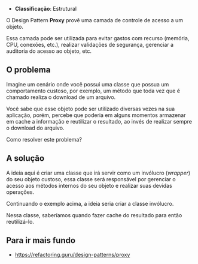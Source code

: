 - **Classificação**: Estrutural

O Design Pattern **Proxy** provê uma camada de controle de acesso a um objeto. 

Essa camada pode ser utilizada para evitar gastos com recurso (memória, CPU, conexões, etc.), realizar validações de segurança, gerenciar a auditoria do acesso ao objeto, etc.

## O problema

Imagine um cenário onde você possui uma classe que possua um comportamento custoso, por exemplo, um método que toda vez que é chamado realiza o download de um arquivo. 

Você sabe que esse objeto pode ser utilizado diversas vezes na sua aplicação, porém, percebe que poderia em alguns momentos armazenar em cache a informação e reutilizar o resultado, ao invés de realizar sempre o download do arquivo.

Como resolver este problema?

## A solução

A ideia aqui é criar uma classe que irá servir como um invólucro (*wrapper*) do seu objeto custoso, essa classe será responsável por gerenciar o acesso aos métodos internos do seu objeto e realizar suas devidas operações.

Continuando o exemplo acima, a ideia seria criar a classe invólucro. 

Nessa classe, saberíamos quando fazer cache do resultado para então reutilizá-lo.

## Para ir mais fundo

- <https://refactoring.guru/design-patterns/proxy>